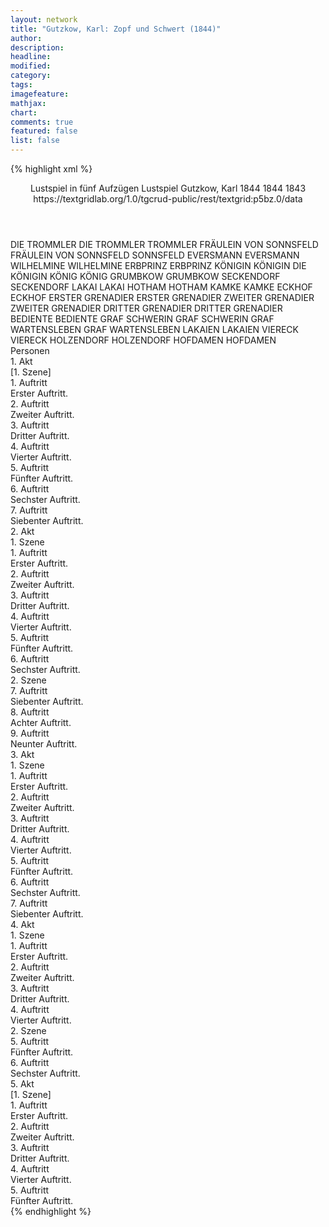 ```yaml
---
layout: network
title: "Gutzkow, Karl: Zopf und Schwert (1844)"
author:
description:
headline:
modified:
category:
tags:
imagefeature: 
mathjax: 
chart: 
comments: true
featured: false
list: false
---
```

{% highlight xml %}
<?xml-model href="https://raw.githubusercontent.com/DLiNa/project/master/rules/lina.rnc"?><?xml-model href="https://raw.githubusercontent.com/DLiNa/project/master/rules/lina.sch"?>
<play xmlns="http://lina.digital">
  <header>
    <title>Zopf und Schwert</title>
    <subtitle>Lustspiel in fünf Aufzügen</subtitle>
    <genretitle>Lustspiel</genretitle>
    <author>Gutzkow, Karl</author>
    <date type="print" when="1844">1844</date>
    <date type="premiere" when="1844">1844</date>
    <date type="written" when="1843">1843</date>
    <source>https://textgridlab.org/1.0/tgcrud-public/rest/textgrid:p5bz.0/data</source>
  </header>
  <personae>
    <character>
      <name>DIE TROMMLER</name>
      <alias xml:id="die_trommler">
        <name>DIE TROMMLER</name>
      </alias>
      <alias xml:id="trommler">
        <name>TROMMLER</name>
      </alias>
    </character>
    <character>
      <name>FRÄULEIN VON SONNSFELD</name>
      <alias xml:id="fräulein_von_sonnsfeld">
        <name>FRÄULEIN VON SONNSFELD</name>
      </alias>
      <alias xml:id="sonnsfeld">
        <name>SONNSFELD</name>
      </alias>
    </character>
    <character>
      <name>EVERSMANN</name>
      <alias xml:id="eversmann">
        <name>EVERSMANN</name>
      </alias>
    </character>
    <character>
      <name>WILHELMINE</name>
      <alias xml:id="wilhelmine">
        <name>WILHELMINE</name>
      </alias>
    </character>
    <character>
      <name>ERBPRINZ</name>
      <alias xml:id="erbprinz">
        <name>ERBPRINZ</name>
      </alias>
    </character>
    <character>
      <name>KÖNIGIN</name>
      <alias xml:id="königin">
        <name>KÖNIGIN</name>
      </alias>
      <alias xml:id="die_königin">
        <name>DIE KÖNIGIN</name>
      </alias>
    </character>
    <character>
      <name>KÖNIG</name>
      <alias xml:id="könig">
        <name>KÖNIG</name>
      </alias>
    </character>
    <character>
      <name>GRUMBKOW</name>
      <alias xml:id="grumbkow">
        <name>GRUMBKOW</name>
      </alias>
    </character>
    <character>
      <name>SECKENDORF</name>
      <alias xml:id="seckendorf">
        <name>SECKENDORF</name>
      </alias>
    </character>
    <character>
      <name>LAKAI</name>
      <alias xml:id="lakai">
        <name>LAKAI</name>
      </alias>
    </character>
    <character>
      <name>HOTHAM</name>
      <alias xml:id="hotham">
        <name>HOTHAM</name>
      </alias>
    </character>
    <character>
      <name>KAMKE</name>
      <alias xml:id="kamke">
        <name>KAMKE</name>
      </alias>
    </character>
    <character>
      <name>ECKHOF</name>
      <alias xml:id="eckhof">
        <name>ECKHOF</name>
      </alias>
    </character>
    <character>
      <name>ERSTER GRENADIER</name>
      <alias xml:id="erster_grenadier">
        <name>ERSTER GRENADIER</name>
      </alias>
    </character>
    <character>
      <name>ZWEITER GRENADIER</name>
      <alias xml:id="zweiter_grenadier">
        <name>ZWEITER GRENADIER</name>
      </alias>
    </character>
    <character>
      <name>DRITTER GRENADIER</name>
      <alias xml:id="dritter_grenadier">
        <name>DRITTER GRENADIER</name>
      </alias>
    </character>
    <character>
      <name>BEDIENTE</name>
      <alias xml:id="bediente">
        <name>BEDIENTE</name>
      </alias>
    </character>
    <character>
      <name>GRAF SCHWERIN</name>
      <alias xml:id="graf_schwerin">
        <name>GRAF SCHWERIN</name>
      </alias>
    </character>
    <character>
      <name>GRAF WARTENSLEBEN</name>
      <alias xml:id="graf_wartensleben">
        <name>GRAF WARTENSLEBEN</name>
      </alias>
    </character>
    <character>
      <name>LAKAIEN</name>
      <alias xml:id="lakaien">
        <name>LAKAIEN</name>
      </alias>
    </character>
    <character>
      <name>VIERECK</name>
      <alias xml:id="viereck">
        <name>VIERECK</name>
      </alias>
    </character>
    <character>
      <name>HOLZENDORF</name>
      <alias xml:id="holzendorf">
        <name>HOLZENDORF</name>
      </alias>
    </character>
    <character>
      <name>HOFDAMEN</name>
      <alias xml:id="hofdamen">
        <name>HOFDAMEN</name>
      </alias>
    </character>
  </personae>
  <text>
    <div>
      <head>Personen</head>
    </div>
    <div>
      <head>1. Akt</head>
      <div>
        <head>[1. Szene]</head>
        <div>
          <head>1. Auftritt</head>
          <div>
            <head>Erster Auftritt.</head>
            <sp who="#die_trommler">
              <amount n="1" unit="speech_acts"/>
            </sp>
            <sp who="#fräulein_von_sonnsfeld">
              <amount n="1" unit="speech_acts"/>
              <amount n="4" unit="words"/>
              <amount n="1" unit="lines"/>
              <amount n="17" unit="chars"/>
            </sp>
            <sp who="#trommler">
              <amount n="2" unit="speech_acts"/>
            </sp>
            <sp who="#sonnsfeld">
              <amount n="7" unit="speech_acts"/>
              <amount n="390" unit="words"/>
              <amount n="3" unit="lines"/>
              <amount n="2310" unit="chars"/>
            </sp>
            <sp who="#eversmann">
              <amount n="6" unit="speech_acts"/>
              <amount n="241" unit="words"/>
              <amount n="2" unit="lines"/>
              <amount n="1394" unit="chars"/>
            </sp>
          </div>
        </div>
        <div>
          <head>2. Auftritt</head>
          <div>
            <head>Zweiter Auftritt.</head>
            <sp who="#wilhelmine">
              <amount n="6" unit="speech_acts"/>
              <amount n="283" unit="words"/>
              <amount n="4" unit="lines"/>
              <amount n="1709" unit="chars"/>
            </sp>
            <sp who="#sonnsfeld">
              <amount n="6" unit="speech_acts"/>
              <amount n="291" unit="words"/>
              <amount n="3" unit="lines"/>
              <amount n="1751" unit="chars"/>
            </sp>
          </div>
        </div>
        <div>
          <head>3. Auftritt</head>
          <div>
            <head>Dritter Auftritt.</head>
            <sp who="#wilhelmine">
              <amount n="19" unit="speech_acts"/>
              <amount n="593" unit="words"/>
              <amount n="10" unit="lines"/>
              <amount n="3339" unit="chars"/>
            </sp>
            <sp who="#erbprinz">
              <amount n="18" unit="speech_acts"/>
              <amount n="440" unit="words"/>
              <amount n="10" unit="lines"/>
              <amount n="2772" unit="chars"/>
            </sp>
          </div>
        </div>
        <div>
          <head>4. Auftritt</head>
          <div>
            <head>Vierter Auftritt.</head>
            <sp who="#erbprinz">
              <amount n="3" unit="speech_acts"/>
              <amount n="202" unit="words"/>
              <amount n="2" unit="lines"/>
              <amount n="1097" unit="chars"/>
            </sp>
            <sp who="#fräulein_von_sonnsfeld">
              <amount n="1" unit="speech_acts"/>
              <amount n="8" unit="words"/>
              <amount n="1" unit="lines"/>
              <amount n="38" unit="chars"/>
            </sp>
            <sp who="#sonnsfeld">
              <amount n="1" unit="speech_acts"/>
              <amount n="23" unit="words"/>
              <amount n="126" unit="chars"/>
            </sp>
          </div>
        </div>
        <div>
          <head>5. Auftritt</head>
          <div>
            <head>Fünfter Auftritt.</head>
            <sp who="#königin">
              <amount n="20" unit="speech_acts"/>
              <amount n="822" unit="words"/>
              <amount n="6" unit="lines"/>
              <amount n="4927" unit="chars"/>
            </sp>
            <sp who="#sonnsfeld">
              <amount n="5" unit="speech_acts"/>
              <amount n="30" unit="words"/>
              <amount n="4" unit="lines"/>
              <amount n="160" unit="chars"/>
            </sp>
            <sp who="#erbprinz">
              <amount n="14" unit="speech_acts"/>
              <amount n="198" unit="words"/>
              <amount n="11" unit="lines"/>
              <amount n="1165" unit="chars"/>
            </sp>
          </div>
        </div>
        <div>
          <head>6. Auftritt</head>
          <div>
            <head>Sechster Auftritt.</head>
            <sp who="#erbprinz">
              <amount n="7" unit="speech_acts"/>
              <amount n="227" unit="words"/>
              <amount n="5" unit="lines"/>
              <amount n="1313" unit="chars"/>
            </sp>
            <sp who="#eversmann">
              <amount n="6" unit="speech_acts"/>
              <amount n="28" unit="words"/>
              <amount n="3" unit="lines"/>
              <amount n="153" unit="chars"/>
            </sp>
          </div>
        </div>
        <div>
          <head>7. Auftritt</head>
          <div>
            <head>Siebenter Auftritt.</head>
            <sp who="#erbprinz">
              <amount n="17" unit="speech_acts"/>
              <amount n="144" unit="words"/>
              <amount n="16" unit="lines"/>
              <amount n="764" unit="chars"/>
            </sp>
            <sp who="#könig">
              <amount n="18" unit="speech_acts"/>
              <amount n="266" unit="words"/>
              <amount n="14" unit="lines"/>
              <amount n="1546" unit="chars"/>
            </sp>
            <sp who="#eversmann">
              <amount n="16" unit="speech_acts"/>
              <amount n="149" unit="words"/>
              <amount n="13" unit="lines"/>
              <amount n="831" unit="chars"/>
            </sp>
            <sp who="#königin">
              <amount n="2" unit="speech_acts"/>
              <amount n="10" unit="words"/>
              <amount n="2" unit="lines"/>
              <amount n="49" unit="chars"/>
            </sp>
            <sp who="#wilhelmine">
              <amount n="3" unit="speech_acts"/>
              <amount n="3" unit="words"/>
              <amount n="2" unit="lines"/>
              <amount n="24" unit="chars"/>
            </sp>
          </div>
        </div>
      </div>
    </div>
    <div>
      <head>2. Akt</head>
      <div>
        <head>1. Szene</head>
        <div>
          <head>1. Auftritt</head>
          <div>
            <head>Erster Auftritt.</head>
            <sp who="#grumbkow">
              <amount n="4" unit="speech_acts"/>
              <amount n="24" unit="words"/>
              <amount n="4" unit="lines"/>
              <amount n="152" unit="chars"/>
            </sp>
            <sp who="#seckendorf">
              <amount n="4" unit="speech_acts"/>
              <amount n="67" unit="words"/>
              <amount n="1" unit="lines"/>
              <amount n="397" unit="chars"/>
            </sp>
            <sp who="#eversmann">
              <amount n="5" unit="speech_acts"/>
              <amount n="99" unit="words"/>
              <amount n="3" unit="lines"/>
              <amount n="561" unit="chars"/>
            </sp>
          </div>
        </div>
        <div>
          <head>2. Auftritt</head>
          <div>
            <head>Zweiter Auftritt.</head>
            <sp who="#könig">
              <amount n="9" unit="speech_acts"/>
              <amount n="126" unit="words"/>
              <amount n="6" unit="lines"/>
              <amount n="741" unit="chars"/>
            </sp>
            <sp who="#eversmann">
              <amount n="2" unit="speech_acts"/>
              <amount n="15" unit="words"/>
              <amount n="1" unit="lines"/>
              <amount n="71" unit="chars"/>
            </sp>
            <sp who="#grumbkow">
              <amount n="5" unit="speech_acts"/>
              <amount n="30" unit="words"/>
              <amount n="5" unit="lines"/>
              <amount n="196" unit="chars"/>
            </sp>
            <sp who="#seckendorf">
              <amount n="4" unit="speech_acts"/>
              <amount n="33" unit="words"/>
              <amount n="4" unit="lines"/>
              <amount n="207" unit="chars"/>
            </sp>
          </div>
        </div>
        <div>
          <head>3. Auftritt</head>
          <div>
            <head>Dritter Auftritt.</head>
            <sp who="#könig">
              <amount n="10" unit="speech_acts"/>
              <amount n="196" unit="words"/>
              <amount n="6" unit="lines"/>
              <amount n="1134" unit="chars"/>
            </sp>
            <sp who="#eversmann">
              <amount n="10" unit="speech_acts"/>
              <amount n="93" unit="words"/>
              <amount n="7" unit="lines"/>
              <amount n="473" unit="chars"/>
            </sp>
          </div>
        </div>
        <div>
          <head>4. Auftritt</head>
          <div>
            <head>Vierter Auftritt.</head>
            <sp who="#könig">
              <amount n="7" unit="speech_acts"/>
              <amount n="122" unit="words"/>
              <amount n="6" unit="lines"/>
              <amount n="651" unit="chars"/>
            </sp>
            <sp who="#lakai">
              <amount n="2" unit="speech_acts"/>
              <amount n="6" unit="words"/>
              <amount n="1" unit="lines"/>
              <amount n="37" unit="chars"/>
            </sp>
            <sp who="#erbprinz">
              <amount n="6" unit="speech_acts"/>
              <amount n="192" unit="words"/>
              <amount n="4" unit="lines"/>
              <amount n="1025" unit="chars"/>
            </sp>
          </div>
        </div>
        <div>
          <head>5. Auftritt</head>
          <div>
            <head>Fünfter Auftritt.</head>
            <sp who="#könig">
              <amount n="21" unit="speech_acts"/>
              <amount n="813" unit="words"/>
              <amount n="5" unit="lines"/>
              <amount n="4647" unit="chars"/>
            </sp>
            <sp who="#erbprinz">
              <amount n="21" unit="speech_acts"/>
              <amount n="247" unit="words"/>
              <amount n="17" unit="lines"/>
              <amount n="1372" unit="chars"/>
            </sp>
            <sp who="#lakai">
              <amount n="1" unit="speech_acts"/>
              <amount n="14" unit="words"/>
              <amount n="1" unit="lines"/>
              <amount n="65" unit="chars"/>
            </sp>
          </div>
        </div>
        <div>
          <head>6. Auftritt</head>
          <div>
            <head>Sechster Auftritt.</head>
            <sp who="#grumbkow">
              <amount n="6" unit="speech_acts"/>
              <amount n="93" unit="words"/>
              <amount n="3" unit="lines"/>
              <amount n="557" unit="chars"/>
            </sp>
            <sp who="#könig">
              <amount n="13" unit="speech_acts"/>
              <amount n="289" unit="words"/>
              <amount n="5" unit="lines"/>
              <amount n="1736" unit="chars"/>
            </sp>
            <sp who="#seckendorf">
              <amount n="3" unit="speech_acts"/>
              <amount n="32" unit="words"/>
              <amount n="2" unit="lines"/>
              <amount n="203" unit="chars"/>
            </sp>
            <sp who="#eversmann">
              <amount n="6" unit="speech_acts"/>
              <amount n="60" unit="words"/>
              <amount n="4" unit="lines"/>
              <amount n="360" unit="chars"/>
            </sp>
            <sp who="#grumbkow #eversmann">
              <amount n="1" unit="speech_acts"/>
              <amount n="2" unit="words"/>
              <amount n="1" unit="lines"/>
              <amount n="11" unit="chars"/>
            </sp>
            <sp who="#grumbkow #seckendorf">
              <amount n="1" unit="speech_acts"/>
              <amount n="6" unit="words"/>
              <amount n="1" unit="lines"/>
              <amount n="31" unit="chars"/>
            </sp>
          </div>
        </div>
      </div>
      <div>
        <head>2. Szene</head>
        <div>
          <head>7. Auftritt</head>
          <div>
            <head>Siebenter Auftritt.</head>
            <sp who="#hotham">
              <amount n="24" unit="speech_acts"/>
              <amount n="975" unit="words"/>
              <amount n="10" unit="lines"/>
              <amount n="5783" unit="chars"/>
            </sp>
            <sp who="#erbprinz">
              <amount n="22" unit="speech_acts"/>
              <amount n="366" unit="words"/>
              <amount n="15" unit="lines"/>
              <amount n="2104" unit="chars"/>
            </sp>
            <sp who="#kamke">
              <amount n="1" unit="speech_acts"/>
            </sp>
          </div>
        </div>
        <div>
          <head>8. Auftritt</head>
          <div>
            <head>Achter Auftritt.</head>
            <sp who="#erbprinz">
              <amount n="21" unit="speech_acts"/>
              <amount n="691" unit="words"/>
              <amount n="10" unit="lines"/>
              <amount n="4014" unit="chars"/>
            </sp>
            <sp who="#wilhelmine">
              <amount n="20" unit="speech_acts"/>
              <amount n="303" unit="words"/>
              <amount n="15" unit="lines"/>
              <amount n="1668" unit="chars"/>
            </sp>
          </div>
        </div>
        <div>
          <head>9. Auftritt</head>
          <div>
            <head>Neunter Auftritt.</head>
            <sp who="#wilhelmine">
              <amount n="15" unit="speech_acts"/>
              <amount n="344" unit="words"/>
              <amount n="10" unit="lines"/>
              <amount n="1894" unit="chars"/>
            </sp>
            <sp who="#sonnsfeld">
              <amount n="17" unit="speech_acts"/>
              <amount n="115" unit="words"/>
              <amount n="15" unit="lines"/>
              <amount n="669" unit="chars"/>
            </sp>
            <sp who="#eckhof">
              <amount n="8" unit="speech_acts"/>
              <amount n="150" unit="words"/>
              <amount n="3" unit="lines"/>
              <amount n="969" unit="chars"/>
            </sp>
            <sp who="#erster_grenadier">
              <amount n="1" unit="speech_acts"/>
            </sp>
            <sp who="#zweiter_grenadier">
              <amount n="1" unit="speech_acts"/>
            </sp>
            <sp who="#dritter_grenadier">
              <amount n="1" unit="speech_acts"/>
            </sp>
          </div>
        </div>
      </div>
    </div>
    <div>
      <head>3. Akt</head>
      <div>
        <head>1. Szene</head>
        <div>
          <head>1. Auftritt</head>
          <div>
            <head>Erster Auftritt.</head>
            <sp who="#wilhelmine">
              <amount n="25" unit="speech_acts"/>
              <amount n="319" unit="words"/>
              <amount n="21" unit="lines"/>
              <amount n="1721" unit="chars"/>
            </sp>
            <sp who="#sonnsfeld">
              <amount n="36" unit="speech_acts"/>
              <amount n="524" unit="words"/>
              <amount n="23" unit="lines"/>
              <amount n="2879" unit="chars"/>
            </sp>
            <sp who="#eckhof">
              <amount n="19" unit="speech_acts"/>
              <amount n="350" unit="words"/>
              <amount n="16" unit="lines"/>
              <amount n="2121" unit="chars"/>
            </sp>
          </div>
        </div>
        <div>
          <head>2. Auftritt</head>
          <div>
            <head>Zweiter Auftritt.</head>
            <sp who="#wilhelmine">
              <amount n="12" unit="speech_acts"/>
              <amount n="134" unit="words"/>
              <amount n="11" unit="lines"/>
              <amount n="714" unit="chars"/>
            </sp>
            <sp who="#könig">
              <amount n="15" unit="speech_acts"/>
              <amount n="565" unit="words"/>
              <amount n="5" unit="lines"/>
              <amount n="3368" unit="chars"/>
            </sp>
            <sp who="#eckhof">
              <amount n="2" unit="speech_acts"/>
              <amount n="28" unit="words"/>
              <amount n="169" unit="chars"/>
            </sp>
            <sp who="#sonnsfeld">
              <amount n="2" unit="speech_acts"/>
              <amount n="23" unit="words"/>
              <amount n="2" unit="lines"/>
              <amount n="132" unit="chars"/>
            </sp>
          </div>
        </div>
        <div>
          <head>3. Auftritt</head>
          <div>
            <head>Dritter Auftritt.</head>
            <sp who="#wilhelmine">
              <amount n="8" unit="speech_acts"/>
              <amount n="56" unit="words"/>
              <amount n="8" unit="lines"/>
              <amount n="293" unit="chars"/>
            </sp>
            <sp who="#königin">
              <amount n="11" unit="speech_acts"/>
              <amount n="130" unit="words"/>
              <amount n="6" unit="lines"/>
              <amount n="802" unit="chars"/>
            </sp>
            <sp who="#könig">
              <amount n="30" unit="speech_acts"/>
              <amount n="395" unit="words"/>
              <amount n="23" unit="lines"/>
              <amount n="2412" unit="chars"/>
            </sp>
            <sp who="#erbprinz">
              <amount n="7" unit="speech_acts"/>
              <amount n="51" unit="words"/>
              <amount n="6" unit="lines"/>
              <amount n="327" unit="chars"/>
            </sp>
            <sp who="#bediente">
              <amount n="1" unit="speech_acts"/>
            </sp>
            <sp who="#hotham">
              <amount n="20" unit="speech_acts"/>
              <amount n="416" unit="words"/>
              <amount n="9" unit="lines"/>
              <amount n="2554" unit="chars"/>
            </sp>
            <sp who="#lakai">
              <amount n="1" unit="speech_acts"/>
            </sp>
          </div>
        </div>
        <div>
          <head>4. Auftritt</head>
          <div>
            <head>Vierter Auftritt.</head>
            <sp who="#könig">
              <amount n="9" unit="speech_acts"/>
              <amount n="372" unit="words"/>
              <amount n="4" unit="lines"/>
              <amount n="2168" unit="chars"/>
            </sp>
            <sp who="#erbprinz">
              <amount n="2" unit="speech_acts"/>
              <amount n="12" unit="words"/>
              <amount n="2" unit="lines"/>
              <amount n="45" unit="chars"/>
            </sp>
            <sp who="#hotham">
              <amount n="4" unit="speech_acts"/>
              <amount n="39" unit="words"/>
              <amount n="3" unit="lines"/>
              <amount n="215" unit="chars"/>
            </sp>
            <sp who="#könig #erbprinz #hotham #grumbkow #seckendorf #königin">
              <amount n="1" unit="speech_acts"/>
              <amount n="7" unit="words"/>
              <amount n="1" unit="lines"/>
              <amount n="32" unit="chars"/>
            </sp>
            <sp who="#grumbkow #seckendorf">
              <amount n="1" unit="speech_acts"/>
              <amount n="2" unit="words"/>
              <amount n="1" unit="lines"/>
              <amount n="10" unit="chars"/>
            </sp>
            <sp who="#königin">
              <amount n="4" unit="speech_acts"/>
              <amount n="136" unit="words"/>
              <amount n="2" unit="lines"/>
              <amount n="765" unit="chars"/>
            </sp>
          </div>
        </div>
        <div>
          <head>5. Auftritt</head>
          <div>
            <head>Fünfter Auftritt.</head>
            <sp who="#wilhelmine">
              <amount n="9" unit="speech_acts"/>
              <amount n="105" unit="words"/>
              <amount n="6" unit="lines"/>
              <amount n="538" unit="chars"/>
            </sp>
            <sp who="#erbprinz">
              <amount n="8" unit="speech_acts"/>
              <amount n="244" unit="words"/>
              <amount n="2" unit="lines"/>
              <amount n="1406" unit="chars"/>
            </sp>
          </div>
        </div>
        <div>
          <head>6. Auftritt</head>
          <div>
            <head>Sechster Auftritt.</head>
            <sp who="#erbprinz">
              <amount n="1" unit="speech_acts"/>
              <amount n="46" unit="words"/>
              <amount n="234" unit="chars"/>
            </sp>
          </div>
        </div>
        <div>
          <head>7. Auftritt</head>
          <div>
            <head>Siebenter Auftritt.</head>
            <sp who="#eversmann">
              <amount n="7" unit="speech_acts"/>
              <amount n="108" unit="words"/>
              <amount n="6" unit="lines"/>
              <amount n="635" unit="chars"/>
            </sp>
            <sp who="#erbprinz">
              <amount n="17" unit="speech_acts"/>
              <amount n="179" unit="words"/>
              <amount n="14" unit="lines"/>
              <amount n="986" unit="chars"/>
            </sp>
            <sp who="#hotham">
              <amount n="11" unit="speech_acts"/>
              <amount n="234" unit="words"/>
              <amount n="6" unit="lines"/>
              <amount n="1286" unit="chars"/>
            </sp>
          </div>
        </div>
      </div>
    </div>
    <div>
      <head>4. Akt</head>
      <div>
        <head>1. Szene</head>
        <div>
          <head>1. Auftritt</head>
          <div>
            <head>Erster Auftritt.</head>
            <sp who="#eversmann">
              <amount n="4" unit="speech_acts"/>
              <amount n="30" unit="words"/>
              <amount n="3" unit="lines"/>
              <amount n="149" unit="chars"/>
            </sp>
            <sp who="#seckendorf">
              <amount n="4" unit="speech_acts"/>
              <amount n="210" unit="words"/>
              <amount n="1" unit="lines"/>
              <amount n="1211" unit="chars"/>
            </sp>
          </div>
        </div>
        <div>
          <head>2. Auftritt</head>
          <div>
            <head>Zweiter Auftritt.</head>
            <sp who="#hotham">
              <amount n="10" unit="speech_acts"/>
              <amount n="106" unit="words"/>
              <amount n="9" unit="lines"/>
              <amount n="617" unit="chars"/>
            </sp>
            <sp who="#eversmann">
              <amount n="1" unit="speech_acts"/>
              <amount n="41" unit="words"/>
              <amount n="228" unit="chars"/>
            </sp>
            <sp who="#seckendorf">
              <amount n="10" unit="speech_acts"/>
              <amount n="390" unit="words"/>
              <amount n="5" unit="lines"/>
              <amount n="2277" unit="chars"/>
            </sp>
          </div>
        </div>
        <div>
          <head>3. Auftritt</head>
          <div>
            <head>Dritter Auftritt.</head>
            <sp who="#hotham">
              <amount n="19" unit="speech_acts"/>
              <amount n="654" unit="words"/>
              <amount n="9" unit="lines"/>
              <amount n="3834" unit="chars"/>
            </sp>
            <sp who="#könig">
              <amount n="19" unit="speech_acts"/>
              <amount n="574" unit="words"/>
              <amount n="5" unit="lines"/>
              <amount n="3174" unit="chars"/>
            </sp>
            <sp who="#grumbkow">
              <amount n="9" unit="speech_acts"/>
              <amount n="60" unit="words"/>
              <amount n="9" unit="lines"/>
              <amount n="313" unit="chars"/>
            </sp>
            <sp who="#eversmann">
              <amount n="1" unit="speech_acts"/>
              <amount n="12" unit="words"/>
              <amount n="1" unit="lines"/>
              <amount n="64" unit="chars"/>
            </sp>
          </div>
        </div>
        <div>
          <head>4. Auftritt</head>
          <div>
            <head>Vierter Auftritt.</head>
            <sp who="#hotham">
              <amount n="9" unit="speech_acts"/>
              <amount n="411" unit="words"/>
              <amount n="4" unit="lines"/>
              <amount n="2382" unit="chars"/>
            </sp>
            <sp who="#erbprinz">
              <amount n="8" unit="speech_acts"/>
              <amount n="278" unit="words"/>
              <amount n="5" unit="lines"/>
              <amount n="1575" unit="chars"/>
            </sp>
          </div>
        </div>
      </div>
      <div>
        <head>2. Szene</head>
        <div>
          <head>5. Auftritt</head>
          <div>
            <head>Fünfter Auftritt.</head>
            <sp who="#könig">
              <amount n="7" unit="speech_acts"/>
              <amount n="162" unit="words"/>
              <amount n="4" unit="lines"/>
              <amount n="929" unit="chars"/>
            </sp>
            <sp who="#eversmann">
              <amount n="6" unit="speech_acts"/>
              <amount n="22" unit="words"/>
              <amount n="6" unit="lines"/>
              <amount n="134" unit="chars"/>
            </sp>
          </div>
        </div>
        <div>
          <head>6. Auftritt</head>
          <div>
            <head>Sechster Auftritt.</head>
            <sp who="#grumbkow">
              <amount n="9" unit="speech_acts"/>
              <amount n="77" unit="words"/>
              <amount n="9" unit="lines"/>
              <amount n="452" unit="chars"/>
            </sp>
            <sp who="#könig">
              <amount n="45" unit="speech_acts"/>
              <amount n="578" unit="words"/>
              <amount n="32" unit="lines"/>
              <amount n="3380" unit="chars"/>
            </sp>
            <sp who="#seckendorf">
              <amount n="7" unit="speech_acts"/>
              <amount n="54" unit="words"/>
              <amount n="7" unit="lines"/>
              <amount n="305" unit="chars"/>
            </sp>
            <sp who="#graf_schwerin">
              <amount n="2" unit="speech_acts"/>
              <amount n="10" unit="words"/>
              <amount n="2" unit="lines"/>
              <amount n="52" unit="chars"/>
            </sp>
            <sp who="#graf_wartensleben">
              <amount n="2" unit="speech_acts"/>
              <amount n="27" unit="words"/>
              <amount n="1" unit="lines"/>
              <amount n="138" unit="chars"/>
            </sp>
            <sp who="#grumbkow #könig #seckendorf #graf_schwerin #graf_wartensleben #erbprinz #eversmann #hotham">
              <amount n="4" unit="speech_acts"/>
              <amount n="13" unit="words"/>
              <amount n="4" unit="lines"/>
              <amount n="69" unit="chars"/>
            </sp>
            <sp who="#erbprinz">
              <amount n="27" unit="speech_acts"/>
              <amount n="581" unit="words"/>
              <amount n="16" unit="lines"/>
              <amount n="3560" unit="chars"/>
            </sp>
            <sp who="#eversmann">
              <amount n="7" unit="speech_acts"/>
              <amount n="83" unit="words"/>
              <amount n="7" unit="lines"/>
              <amount n="414" unit="chars"/>
            </sp>
            <sp who="#hotham">
              <amount n="14" unit="speech_acts"/>
              <amount n="106" unit="words"/>
              <amount n="13" unit="lines"/>
              <amount n="617" unit="chars"/>
            </sp>
          </div>
        </div>
      </div>
    </div>
    <div>
      <head>5. Akt</head>
      <div>
        <head>[1. Szene]</head>
        <div>
          <head>1. Auftritt</head>
          <div>
            <head>Erster Auftritt.</head>
            <sp who="#kamke">
              <amount n="7" unit="speech_acts"/>
              <amount n="78" unit="words"/>
              <amount n="4" unit="lines"/>
              <amount n="459" unit="chars"/>
            </sp>
            <sp who="#lakaien">
              <amount n="1" unit="speech_acts"/>
            </sp>
            <sp who="#sonnsfeld">
              <amount n="7" unit="speech_acts"/>
              <amount n="160" unit="words"/>
              <amount n="3" unit="lines"/>
              <amount n="926" unit="chars"/>
            </sp>
          </div>
        </div>
        <div>
          <head>2. Auftritt</head>
          <div>
            <head>Zweiter Auftritt.</head>
            <sp who="#viereck">
              <amount n="12" unit="speech_acts"/>
              <amount n="174" unit="words"/>
              <amount n="7" unit="lines"/>
              <amount n="992" unit="chars"/>
            </sp>
            <sp who="#holzendorf">
              <amount n="10" unit="speech_acts"/>
              <amount n="89" unit="words"/>
              <amount n="10" unit="lines"/>
              <amount n="465" unit="chars"/>
            </sp>
            <sp who="#die_königin">
              <amount n="1" unit="speech_acts"/>
            </sp>
            <sp who="#hofdamen">
              <amount n="1" unit="speech_acts"/>
            </sp>
            <sp who="#königin">
              <amount n="8" unit="speech_acts"/>
              <amount n="281" unit="words"/>
              <amount n="2" unit="lines"/>
              <amount n="1613" unit="chars"/>
            </sp>
          </div>
        </div>
        <div>
          <head>3. Auftritt</head>
          <div>
            <head>Dritter Auftritt.</head>
            <sp who="#könig">
              <amount n="8" unit="speech_acts"/>
              <amount n="233" unit="words"/>
              <amount n="3" unit="lines"/>
              <amount n="1379" unit="chars"/>
            </sp>
            <sp who="#hofdamen">
              <amount n="2" unit="speech_acts"/>
            </sp>
            <sp who="#königin">
              <amount n="4" unit="speech_acts"/>
              <amount n="32" unit="words"/>
              <amount n="4" unit="lines"/>
              <amount n="178" unit="chars"/>
            </sp>
            <sp who="#viereck">
              <amount n="2" unit="speech_acts"/>
              <amount n="9" unit="words"/>
              <amount n="1" unit="lines"/>
              <amount n="47" unit="chars"/>
            </sp>
          </div>
        </div>
        <div>
          <head>4. Auftritt</head>
          <div>
            <head>Vierter Auftritt.</head>
            <sp who="#könig">
              <amount n="7" unit="speech_acts"/>
              <amount n="208" unit="words"/>
              <amount n="4" unit="lines"/>
              <amount n="1226" unit="chars"/>
            </sp>
            <sp who="#wilhelmine">
              <amount n="4" unit="speech_acts"/>
              <amount n="17" unit="words"/>
              <amount n="4" unit="lines"/>
              <amount n="91" unit="chars"/>
            </sp>
            <sp who="#königin">
              <amount n="5" unit="speech_acts"/>
              <amount n="91" unit="words"/>
              <amount n="2" unit="lines"/>
              <amount n="517" unit="chars"/>
            </sp>
            <sp who="#könig #wilhelmine #königin">
              <amount n="1" unit="speech_acts"/>
              <amount n="4" unit="words"/>
              <amount n="1" unit="lines"/>
              <amount n="22" unit="chars"/>
            </sp>
          </div>
        </div>
        <div>
          <head>5. Auftritt</head>
          <div>
            <head>Fünfter Auftritt.</head>
            <sp who="#wilhelmine">
              <amount n="2" unit="speech_acts"/>
              <amount n="8" unit="words"/>
              <amount n="2" unit="lines"/>
              <amount n="33" unit="chars"/>
            </sp>
            <sp who="#wilhelmine #königin #hotham #könig #erbprinz">
              <amount n="3" unit="speech_acts"/>
              <amount n="6" unit="words"/>
              <amount n="3" unit="lines"/>
              <amount n="33" unit="chars"/>
            </sp>
            <sp who="#königin">
              <amount n="5" unit="speech_acts"/>
              <amount n="63" unit="words"/>
              <amount n="4" unit="lines"/>
              <amount n="322" unit="chars"/>
            </sp>
            <sp who="#hotham">
              <amount n="7" unit="speech_acts"/>
              <amount n="163" unit="words"/>
              <amount n="1" unit="lines"/>
              <amount n="992" unit="chars"/>
            </sp>
            <sp who="#könig">
              <amount n="11" unit="speech_acts"/>
              <amount n="220" unit="words"/>
              <amount n="5" unit="lines"/>
              <amount n="1314" unit="chars"/>
            </sp>
            <sp who="#erbprinz">
              <amount n="4" unit="speech_acts"/>
              <amount n="30" unit="words"/>
              <amount n="3" unit="lines"/>
              <amount n="178" unit="chars"/>
            </sp>
            <sp who="#wilhelmine #erbprinz">
              <amount n="1" unit="speech_acts"/>
              <amount n="1" unit="words"/>
              <amount n="1" unit="lines"/>
              <amount n="7" unit="chars"/>
            </sp>
          </div>
        </div>
      </div>
    </div>
  </text>
</play>
{% endhighlight %}